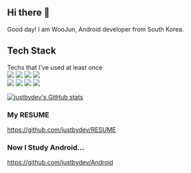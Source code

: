 ## Hi there 👋

Good day! I am WooJun, Android developer from South Korea.

## Tech Stack
Techs that I've used at least once<br>
<img src="https://img.shields.io/badge/Android Studio-2EFE2E?style=flat-square&logo=Android&logoColor=white"/></a>
<img src="https://img.shields.io/badge/C-E2A9F3?style=flat-square&logo=C&logoColor=black"/></a>
<img src="https://img.shields.io/badge/Python-3766AB?style=flat-square&logo=Python&logoColor=white"/></a>
<img src="https://img.shields.io/badge/Java-2E2EFE?style=flat-square&logo=Java&logoColor=white"/></a><br>
<img src="https://img.shields.io/badge/Django-F7FE2E?style=flat-square&logo=Django&logoColor=black"/></a>
<img src="https://img.shields.io/badge/HTML-FF0000?style=flat-square&logo=HTML5&logoColor=white"/></a>
<img src="https://img.shields.io/badge/CSS3-0431B4?style=flat-square&logo=CSS3&logoColor=white"/></a>
<img src="https://img.shields.io/badge/JavaScript-FFBF00?style=flat-square&logo=Javascript&logoColor=white"/></a><br>

[![justbydev's GitHub stats](https://github-readme-stats.vercel.app/api?username=justbydev)](https://github.com/justbydev/github-readme-stats)<br>
### My RESUME
https://github.com/justbydev/RESUME
<br>
### Now I Study Android...
https://github.com/justbydev/Android

<!--
**justbydev/justbydev** is a ✨ _special_ ✨ repository because its `README.md` (this file) appears on your GitHub profile.

Here are some ideas to get you started:

- 🔭 I’m currently working on ...
- 🌱 I’m currently learning ...
- 👯 I’m looking to collaborate on ...
- 🤔 I’m looking for help with ...
- 💬 Ask me about ...
- 📫 How to reach me: ...
- 😄 Pronouns: ...
- ⚡ Fun fact: ...
-->
